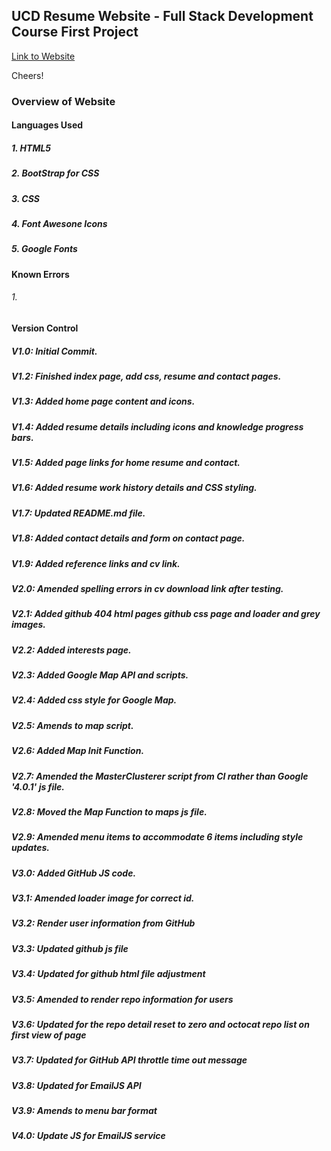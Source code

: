 ## UCD Resume Website - Full Stack Development Course First Project


[Link to Website](https://readri205.github.io/rosie-resume-project/)


Cheers!

### Overview of Website

#### Languages Used

##### 1. HTML5
##### 2. BootStrap for CSS
##### 3. CSS
##### 4. Font Awesone Icons
##### 5. Google Fonts

#### Known Errors

###### 1. 

#### Version Control

##### V1.0: Initial Commit.
##### V1.2: Finished index page, add css, resume and contact pages.
##### V1.3: Added home page content and icons.
##### V1.4: Added resume details including icons and knowledge progress bars.
##### V1.5: Added page links for home resume and contact.
##### V1.6: Added resume work history details and CSS styling.
##### V1.7: Updated README.md file.
##### V1.8: Added contact details and form on contact page.
##### V1.9: Added reference links and cv link.
##### V2.0: Amended spelling errors in cv download link after testing.
##### V2.1: Added github 404 html pages github css page and loader and grey images.
##### V2.2: Added interests page.
##### V2.3: Added Google Map API and scripts.
##### V2.4: Added css style for Google Map.
##### V2.5: Amends to map script.
##### V2.6: Added Map Init Function.
##### V2.7: Amended the MasterClusterer script from CI rather than Google '4.0.1' js file.
##### V2.8: Moved the Map Function to maps js file.
##### V2.9: Amended menu items to accommodate 6 items including style updates.
##### V3.0: Added GitHub JS code.
##### V3.1: Amended loader image for correct id.
##### V3.2: Render user information from GitHub
##### V3.3: Updated github js file
##### V3.4: Updated for github html file adjustment
##### V3.5: Amended to render repo information for users
##### V3.6: Updated for the repo detail reset to zero and octocat repo list on first view of page
##### V3.7: Updated for GitHub API throttle time out message
##### V3.8: Updated for EmailJS API
##### V3.9: Amends to menu bar format
##### V4.0: Update JS for EmailJS service